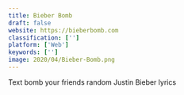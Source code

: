 ```yaml
---
title: Bieber Bomb
draft: false 
website: https://bieberbomb.com
classification: ['']
platform: ['Web']
keywords: ['']
image: 2020/04/Bieber-Bomb.png
---
```

Text bomb your friends random Justin Bieber lyrics